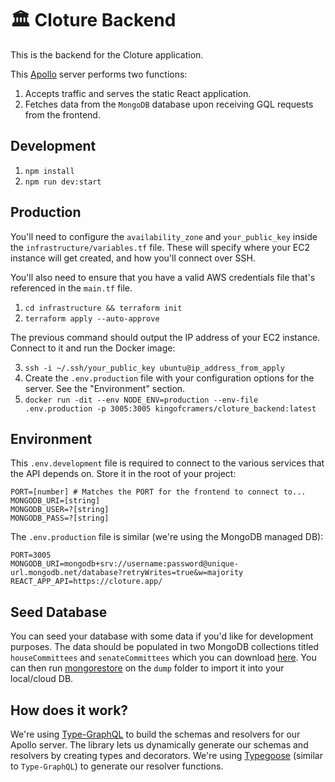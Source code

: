 # 🏛️ Cloture Backend

This is the backend for the Cloture application.

This [Apollo](https://www.apollographql.com/) server performs two functions:

1. Accepts traffic and serves the static React application.
2. Fetches data from the `MongoDB` database upon receiving GQL requests from the frontend.

## Development

1. `npm install`
2. `npm run dev:start`

## Production

You'll need to configure the `availability_zone` and `your_public_key` inside the `infrastructure/variables.tf` file. These will specify where your EC2 instance will get created, and how you'll connect over SSH.

You'll also need to ensure that you have a valid AWS credentials file that's referenced in the `main.tf` file.

1. `cd infrastructure && terraform init`
2. `terraform apply --auto-approve`

The previous command should output the IP address of your EC2 instance. Connect to it and run the Docker image:

3. `ssh -i ~/.ssh/your_public_key ubuntu@ip_address_from_apply`
4. Create the `.env.production` file with your configuration options for the server. See the "Environment" section.
5. `docker run -dit --env NODE_ENV=production --env-file .env.production -p 3005:3005 kingofcramers/cloture_backend:latest`

## Environment

This `.env.development` file is required to connect to the various services that the API depends on. Store it in the root of your project:

```
PORT=[number] # Matches the PORT for the frontend to connect to...
MONGODB_URI=[string]
MONGODB_USER=?[string]
MONGODB_PASS=?[string]
```

The `.env.production` file is similar (we're using the MongoDB managed DB):

```
PORT=3005
MONGODB_URI=mongodb+srv://username:password@unique-url.mongodb.net/database?retryWrites=true&w=majority
REACT_APP_API=https://cloture.app/
```

## Seed Database

You can seed your database with some data if you'd like for development purposes. The data should be populated in two MongoDB collections titled `houseCommittees` and `senateCommittees` which you can download [here](https://storage.googleapis.com/cloture/dump.tar.gz). You can then run [mongorestore](https://docs.mongodb.com/manual/reference/program/mongoimport/) on the `dump` folder to import it into your local/cloud DB.

## How does it work?

We're using [Type-GraphQL](https://github.com/MichalLytek/type-graphql) to build the schemas and resolvers for our Apollo server. The library lets us dynamically generate our schemas and resolvers by creating types and decorators. We're using [Typegoose](https://github.com/typegoose/typegoose) (similar to `Type-GraphQL`) to generate our resolver functions.
